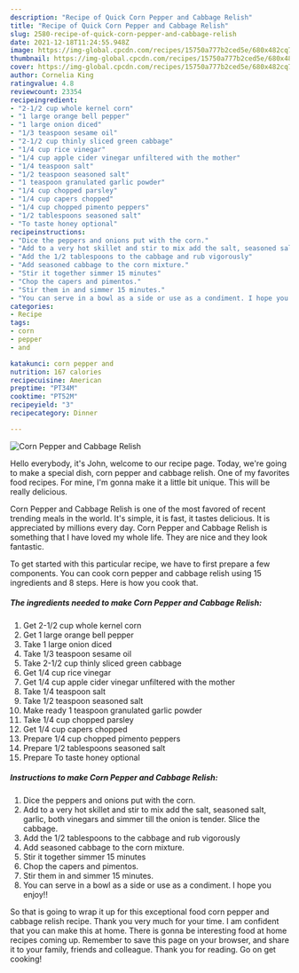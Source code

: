 ```yaml
---
description: "Recipe of Quick Corn Pepper and Cabbage Relish"
title: "Recipe of Quick Corn Pepper and Cabbage Relish"
slug: 2580-recipe-of-quick-corn-pepper-and-cabbage-relish
date: 2021-12-18T11:24:55.948Z
image: https://img-global.cpcdn.com/recipes/15750a777b2ced5e/680x482cq70/corn-pepper-and-cabbage-relish-recipe-main-photo.jpg
thumbnail: https://img-global.cpcdn.com/recipes/15750a777b2ced5e/680x482cq70/corn-pepper-and-cabbage-relish-recipe-main-photo.jpg
cover: https://img-global.cpcdn.com/recipes/15750a777b2ced5e/680x482cq70/corn-pepper-and-cabbage-relish-recipe-main-photo.jpg
author: Cornelia King
ratingvalue: 4.8
reviewcount: 23354
recipeingredient:
- "2-1/2 cup whole kernel corn"
- "1 large orange bell pepper"
- "1 large onion diced"
- "1/3 teaspoon sesame oil"
- "2-1/2 cup thinly sliced green cabbage"
- "1/4 cup rice vinegar"
- "1/4 cup apple cider vinegar unfiltered with the mother"
- "1/4 teaspoon salt"
- "1/2 teaspoon seasoned salt"
- "1 teaspoon granulated garlic powder"
- "1/4 cup chopped parsley"
- "1/4 cup capers chopped"
- "1/4 cup chopped pimento peppers"
- "1/2 tablespoons seasoned salt"
- "To taste honey optional"
recipeinstructions:
- "Dice the peppers and onions put with the corn."
- "Add to a very hot skillet and stir to mix add the salt, seasoned salt, garlic, both vinegars and simmer till the onion is tender. Slice the cabbage."
- "Add the 1/2 tablespoons to the cabbage and rub vigorously"
- "Add seasoned cabbage to the corn mixture."
- "Stir it together simmer 15 minutes"
- "Chop the capers and pimentos."
- "Stir them in and simmer 15 minutes."
- "You can serve in a bowl as a side or use as a condiment. I hope you enjoy!!"
categories:
- Recipe
tags:
- corn
- pepper
- and

katakunci: corn pepper and 
nutrition: 167 calories
recipecuisine: American
preptime: "PT34M"
cooktime: "PT52M"
recipeyield: "3"
recipecategory: Dinner

---
```



![Corn Pepper and Cabbage Relish](https://img-global.cpcdn.com/recipes/15750a777b2ced5e/680x482cq70/corn-pepper-and-cabbage-relish-recipe-main-photo.jpg)

Hello everybody, it's John, welcome to our recipe page. Today, we're going to make a special dish, corn pepper and cabbage relish. One of my favorites food recipes. For mine, I'm gonna make it a little bit unique. This will be really delicious.

Corn Pepper and Cabbage Relish is one of the most favored of recent trending meals in the world. It's simple, it is fast, it tastes delicious. It is appreciated by millions every day. Corn Pepper and Cabbage Relish is something that I have loved my whole life. They are nice and they look fantastic.




To get started with this particular recipe, we have to first prepare a few components. You can cook corn pepper and cabbage relish using 15 ingredients and 8 steps. Here is how you cook that.

<!--inarticleads1-->

##### The ingredients needed to make Corn Pepper and Cabbage Relish:

1. Get 2-1/2 cup whole kernel corn
1. Get 1 large orange bell pepper
1. Take 1 large onion diced
1. Take 1/3 teaspoon sesame oil
1. Take 2-1/2 cup thinly sliced green cabbage
1. Get 1/4 cup rice vinegar
1. Get 1/4 cup apple cider vinegar unfiltered with the mother
1. Take 1/4 teaspoon salt
1. Take 1/2 teaspoon seasoned salt
1. Make ready 1 teaspoon granulated garlic powder
1. Take 1/4 cup chopped parsley
1. Get 1/4 cup capers chopped
1. Prepare 1/4 cup chopped pimento peppers
1. Prepare 1/2 tablespoons seasoned salt
1. Prepare To taste honey optional




<!--inarticleads2-->

##### Instructions to make Corn Pepper and Cabbage Relish:

1. Dice the peppers and onions put with the corn.
1. Add to a very hot skillet and stir to mix add the salt, seasoned salt, garlic, both vinegars and simmer till the onion is tender. Slice the cabbage.
1. Add the 1/2 tablespoons to the cabbage and rub vigorously
1. Add seasoned cabbage to the corn mixture.
1. Stir it together simmer 15 minutes
1. Chop the capers and pimentos.
1. Stir them in and simmer 15 minutes.
1. You can serve in a bowl as a side or use as a condiment. I hope you enjoy!!




So that is going to wrap it up for this exceptional food corn pepper and cabbage relish recipe. Thank you very much for your time. I am confident that you can make this at home. There is gonna be interesting food at home recipes coming up. Remember to save this page on your browser, and share it to your family, friends and colleague. Thank you for reading. Go on get cooking!
